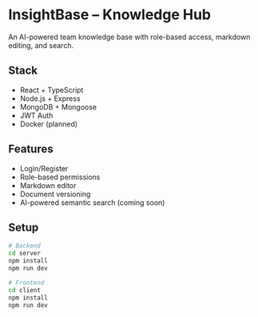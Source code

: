 # InsightBase – Knowledge Hub

An AI-powered team knowledge base with role-based access, markdown editing, and search.

## Stack

- React + TypeScript
- Node.js + Express
- MongoDB + Mongoose
- JWT Auth
- Docker (planned)

## Features

- Login/Register
- Role-based permissions
- Markdown editor
- Document versioning
- AI-powered semantic search (coming soon)

## Setup

```bash
# Backend
cd server
npm install
npm run dev

# Frontend
cd client
npm install
npm run dev
